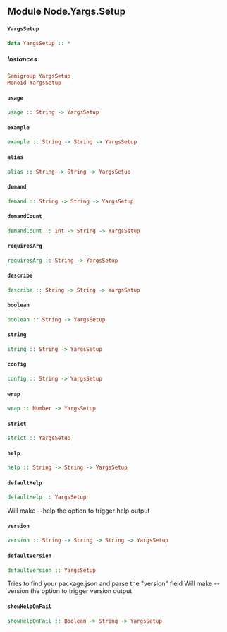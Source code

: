 ## Module Node.Yargs.Setup

#### `YargsSetup`

``` purescript
data YargsSetup :: *
```

##### Instances
``` purescript
Semigroup YargsSetup
Monoid YargsSetup
```

#### `usage`

``` purescript
usage :: String -> YargsSetup
```

#### `example`

``` purescript
example :: String -> String -> YargsSetup
```

#### `alias`

``` purescript
alias :: String -> String -> YargsSetup
```

#### `demand`

``` purescript
demand :: String -> String -> YargsSetup
```

#### `demandCount`

``` purescript
demandCount :: Int -> String -> YargsSetup
```

#### `requiresArg`

``` purescript
requiresArg :: String -> YargsSetup
```

#### `describe`

``` purescript
describe :: String -> String -> YargsSetup
```

#### `boolean`

``` purescript
boolean :: String -> YargsSetup
```

#### `string`

``` purescript
string :: String -> YargsSetup
```

#### `config`

``` purescript
config :: String -> YargsSetup
```

#### `wrap`

``` purescript
wrap :: Number -> YargsSetup
```

#### `strict`

``` purescript
strict :: YargsSetup
```

#### `help`

``` purescript
help :: String -> String -> YargsSetup
```

#### `defaultHelp`

``` purescript
defaultHelp :: YargsSetup
```

Will make --help the option to trigger help output

#### `version`

``` purescript
version :: String -> String -> String -> YargsSetup
```

#### `defaultVersion`

``` purescript
defaultVersion :: YargsSetup
```

Tries to find your package.json and parse the "version" field
Will make --version the option to trigger version output

#### `showHelpOnFail`

``` purescript
showHelpOnFail :: Boolean -> String -> YargsSetup
```


